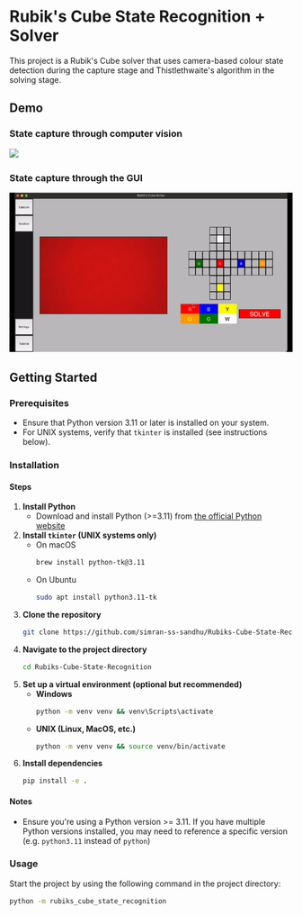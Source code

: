 # Rubik's Cube State Recognition + Solver

This project is a Rubik's Cube solver that uses camera-based colour state detection during the capture stage and Thistlethwaite's algorithm in the solving stage.

## Demo

### State capture through computer vision
![](docs/images/camera_capture.gif)

### State capture through the GUI
![](docs/images/manual_capture.gif)

## Getting Started

### Prerequisites
- Ensure that Python version 3.11 or later is installed on your system.
- For UNIX systems, verify that `tkinter` is installed (see instructions below).

### Installation

#### Steps
1. **Install Python**
    - Download and install Python (>=3.11) from [the official Python website](https://www.python.org/downloads/)
2. **Install `tkinter` (UNIX systems only)**
    - On macOS
        ```bash
        brew install python-tk@3.11
        ```
    - On Ubuntu
        ```bash
        sudo apt install python3.11-tk
        ```
3. **Clone the repository**
    ```bash
    git clone https://github.com/simran-ss-sandhu/Rubiks-Cube-State-Recognition.git
    ```
4. **Navigate to the project directory**
    ```bash
    cd Rubiks-Cube-State-Recognition
    ```
5. **Set up a virtual environment (optional but recommended)**
    - **Windows**
        ```bash
        python -m venv venv && venv\Scripts\activate
        ```
    - **UNIX (Linux, MacOS, etc.)**
        ```bash
        python -m venv venv && source venv/bin/activate
        ```
6. **Install dependencies**
    ```bash
    pip install -e .
    ```
   
#### Notes
- Ensure you're using a Python version >= 3.11. If you have multiple Python versions installed, you may need to reference a specific version (e.g. `python3.11` instead of `python`)

### Usage
Start the project by using the following command in the project directory:
```bash
python -m rubiks_cube_state_recognition
```
